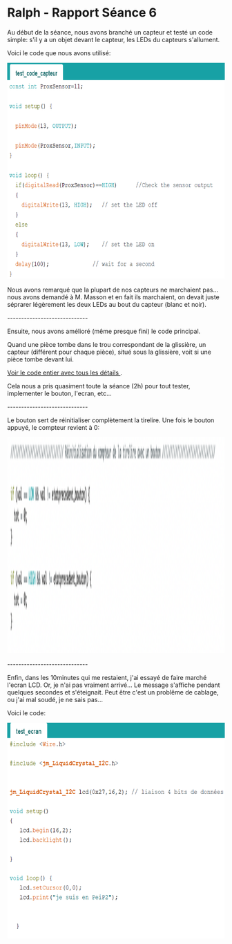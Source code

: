 <h1>Ralph - Rapport Séance 6</h1>	

<h4></h4>

<p> Au début de la séance, nous avons branché un capteur et testé un code simple: s'il y a un objet devant le capteur, les LEDs du capteurs s'allument.</p>
<p>Voici le code que nous avons utilisé:</p>
<img src="../../Images/test_code_capteur.png" alt="Code capteur simple" height="500"/></p>

<p>Nous avons remarqué que la plupart de nos capteurs ne marchaient pas... nous avons demandé à M. Masson et en fait ils marchaient, on devait juste séprarer légèrement les deux LEDs au bout du capteur (blanc et noir).</p>

<p>-----------------------------</p>

<p>Ensuite, nous avons amélioré (même presque fini) le code principal.</p>
<p> Quand une pièce tombe dans le trou correspondant de la glissière, un capteur (différent pour chaque pièce), situé sous la glissière, voit si une pièce tombe devant lui.</p>
<a href="../../Développement/Codes/Capteurs pour pièces.md"> Voir le code entier avec tous les détails </a>.
<p>Cela nous a pris quasiment toute la séance (2h) pour tout tester, implementer le bouton, l'ecran, etc...</p>

<p>-----------------------------</p>
<p>Le bouton sert de réinitialiser complètement la tirelire. Une fois le bouton appuyé, le compteur revient à 0:</p>
<img src="../../Images/Screen_code_bouton.png" alt="Code bouton." height="500"/>

<p>-----------------------------</p>

<p>Enfin, dans les 10minutes qui me restaient, j'ai essayé de faire marché l'ecran LCD. Or, je n'ai pas vraiment arrivé... Le message s'affiche pendant quelques secondes et s'éteignait. Peut être c'est un problême de cablage, ou j'ai mal soudé, je ne sais pas...</p>
<p> Voici le code: </p>
<img src="../../Images/test_ecran.png" alt="Code ecran." height="500"/>
